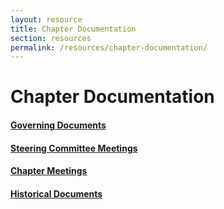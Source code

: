 ```yaml
---
layout: resource
title: Chapter Documentation
section: resources
permalink: /resources/chapter-documentation/
---
```

# Chapter Documentation  

<!-- Grid of sub-sections -->
<div class="row justify-content-center align-items-start">

  <!-- Governing Documents -->
  <div class="col-sm-12 col-md-6 mb-4 text-center">
    <h4>
      <a href="{{ '/resources/chapter-documentation/governing-documents/' | relative_url }}">
        Governing Documents
      </a>
    </h4>
  </div>

  <!-- Steering Committee Meetings -->
  <div class="col-sm-12 col-md-6 mb-4 text-center">
    <h4>
      <a href="{{ '/resources/chapter-documentation/steering-committee-meetings/' | relative_url }}">
        Steering Committee Meetings
      </a>
    </h4>
  </div>

  <!-- Chapter Meetings -->
  <div class="col-sm-12 col-md-6 mb-4 text-center">
    <h4>
      <a href="{{ '/resources/chapter-documentation/chapter-meetings/' | relative_url }}">
        Chapter Meetings
      </a>
    </h4>
  </div>

  <!-- Historical Documents -->
  <div class="col-sm-12 col-md-6 mb-4 text-center">
    <h4>
      <a href="{{ '/resources/chapter-documentation/historical-documents/' | relative_url }}">
        Historical Documents
      </a>
    </h4>
  </div>

</div>

